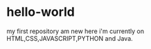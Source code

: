 # hello-world
my first repository
am new here
i'm currently on HTML,CSS,JAVASCRIPT,PYTHON and Java.
